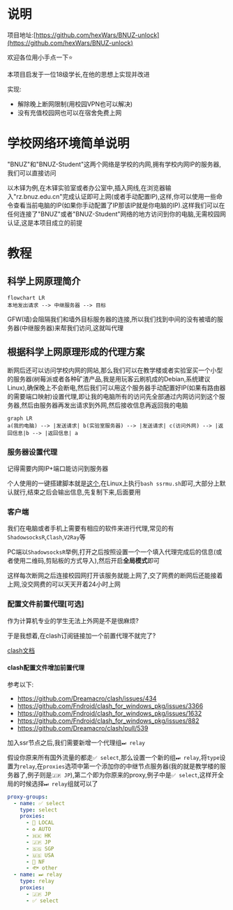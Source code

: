 # 说明

项目地址:[https://github.com/hexWars/BNUZ-unlock](https://github.com/hexWars/BNUZ-unlock)

欢迎各位用小手点一下⭐

本项目启发于一位18级学长,在他的思想上实现并改进

实现:
 - 解除晚上断网限制(用校园VPN也可以解决)
 - 没有充值校园网也可以在宿舍免费上网

# 学校网络环境简单说明

"BNUZ"和"BNUZ-Student"这两个网络是学校的内网,拥有学校内网IP的服务器,我们可以直接访问

以木铎为例,在木铎实验室或者办公室中,插入网线,在浏览器输入"rz.bnuz.edu.cn"完成认证即可上网(或者手动配置IP),这样,你可以使用一些命令查看当前电脑的IP(如果你手动配置了IP那该IP就是你电脑的IP).这样我们可以在任何连接了"BNUZ"或者"BNUZ-Student"网络的地方访问到你的电脑,无需校园网认证,这是本项目成立的前提

# 教程
## 科学上网原理简介

```mermaid
flowchart LR
本地发出请求 --> 中继服务器 --> 目标
```

GFW(墙)会阻隔我们和墙外目标服务器的连接,所以我们找到中间的没有被墙的服务器(中继服务器)来帮我们访问,这就叫代理

## 根据科学上网原理形成的代理方案

断网后还可以访问学校内网的网站,那么我们可以在教学楼或者实验室买一个小型的服务器(树莓派或者各种矿渣产品,我是用玩客云刷机成的Debian,系统建议Linux),确保晚上不会断电,然后我们可以用这个服务器手动配置好IP(如果有路由器的需要端口映射)设置代理,即让我的电脑所有的访问先全部通过内网访问到这个服务器,然后由服务器再发出请求到外网,然后接收信息再返回我的电脑

```mermaid
graph LR
a(我的电脑) --> |发送请求| b(实验室服务器) --> |发送请求| c(访问外网) --> |返回信息|b --> |返回信息| a
```

### 服务器设置代理

记得需要内网IP+端口能访问到服务器

个人使用的一键搭建脚本就是[这个](ssrmu.sh),在Linux上执行`bash ssrmu.sh`即可,大部分上默认就行,结束之后会输出信息,先复制下来,后面要用

### 客户端

我们在电脑或者手机上需要有相应的软件来进行代理,常见的有`ShadowsocksR`,`Clash`,`V2Ray`等

PC端以`ShadowsocksR`举例,打开之后按照设置一个一个填入代理完成后的信息(或者使用二维码,剪贴板的方式导入),然后开启**全局模式**即可

这样每次断网之后连接校园网打开该服务就能上网了,交了网费的断网后还能接着上网,没交网费的可以天天开着24小时上网

### 配置文件前置代理[可选]

作为计算机专业的学生无法上外网是不是很麻烦?

于是我想着,在clash订阅链接加一个前置代理不就完了?

[clash文档](https://github.com/Dreamacro/clash/wiki)

#### clash配置文件增加前置代理

参考以下:
 - https://github.com/Dreamacro/clash/issues/434
 - https://github.com/Fndroid/clash_for_windows_pkg/issues/3366
 - https://github.com/Fndroid/clash_for_windows_pkg/issues/1632
 - https://github.com/Fndroid/clash_for_windows_pkg/issues/882
 - https://github.com/Dreamacro/clash/pull/539

加入ssr节点之后,我们需要新增一个代理组`⏭ relay`

假设你原来所有国外流量的都走`✅ select`,那么设置一个新的组`⏭ relay`,将`type`设置为`relay`,在`proxies`选项中第一个添加你的中继节点服务器(我的就是教学楼的服务器了,例子则是`🇯🇵 JP`),第二个即为你原来的proxy,例子中是`✅ select`,这样开全局的时候选择`⏭ relay`组就可以了

```yml
proxy-groups:
  - name: ✅ select
    type: select
    proxies:
      - 🎯 LOCAL
      - ♻️ AUTO
      - 🇭🇰 HK
      - 🇯🇵 JP
      - 🇸🇬 SGP
      - 🇺🇸 USA
      - 🎥 NF
      - 🐟 other
  - name: ⏭ relay
    type: relay
    proxies:
      - 🇯🇵 JP
      - ✅ select
```

